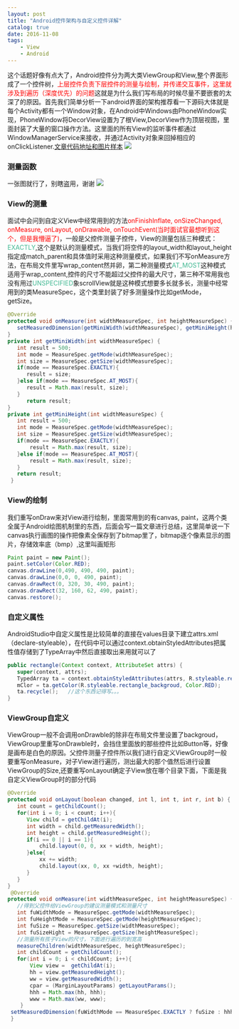 ```yaml
---
layout: post
title: "Android控件架构与自定义控件详解"
catalog: true 
date: 2016-11-08
tags: 
    - View
    - Android
---
```

这个话题好像有点大了，Android控件分为两大类ViewGroup和View,整个界面形成了一个控件树，<font color="red">上层控件负责下层控件的测量与绘制，并传递交互事件，这里就涉及到遍历（深度优先）的问题</font>这就是为什么我们写布局的时候尽量不要嵌套的太深了的原因。首先我们简单分析一下android界面的架构推荐看一下源码大体就是每个Activity都有一个Window对象，在Android中Windows由PhoneWindow实现，PhoneWindow将DecorView设置为了根View,DecorView作为顶层视图，里面封装了大量的窗口操作方法。这里面的所有View的监听事件都通过WindowManagerService来接收，并通过Activity对象来回掉相应的onClickListener.[文章代码地址和图片样本](https://github.com/CPUdream/blog_example_demo/tree/master/Histogram)<!--more-->
![](http://of0xqj5p6.bkt.clouddn.com/2016/1108jiemian.png)
### 测量函数
一张图就行了，别瞎盗用，谢谢
![](http://of0xqj5p6.bkt.clouddn.com/2016/1108android_measure.png)
### View的测量
面试中会问到自定义View中经常用到的方法<font color="red">onFinishInflate, onSizeChanged, onMeasure, onLayout, onDrawable, onTouchEvent(当时面试官最想听到这个，但是我懵逼了)</font>，一般是父控件测量子控件，View的测量包括三种模式：<font color="#42b993">EXACTLY</font>,这个是默认的测量模式，当我们将空件的layout_width和layout_height指定成match_parent和具体值时采用这种测量模式，如果我们不写onMeasure方法，在布局文件里写wrap_content然并卵，第二种测量模式<font color="#42b993">AT_MOST</font>这种模式适用于wrap_content,控件的尺寸不能超过父控件的最大尺寸，第三种不常用我也没有用过<font color="#42b993">UNSPECIFIED</font>象scrollView就是这种模式想要多长就多长，测量中经常用到的类MeasureSpec，这个类里封装了好多测量操作比如getMode，getSize。

```java
@Override
protected void onMeasure(int widthMeasureSpec, int heightMeasureSpec) {
   setMeasuredDimension(getMiniWidth(widthMeasureSpec), getMiniHeight(heightMeasureSpec));
}
private int getMiniWidth(int widthMeasureSpec) {
   int result = 500;
   int mode = MeasureSpec.getMode(widthMeasureSpec);
   int size = MeasureSpec.getSize(widthMeasureSpec);
   if(mode == MeasureSpec.EXACTLY){
      result = size;
   }else if(mode == MeasureSpec.AT_MOST){
      result = Math.max(result, size);
   }
      return result;
}
private int getMiniHeight(int widthMeasureSpec) {
   int result = 500;
   int mode = MeasureSpec.getMode(widthMeasureSpec);
   int size = MeasureSpec.getSize(widthMeasureSpec);
   if(mode == MeasureSpec.EXACTLY){
       result = Math.max(result, size);
   }else if(mode == MeasureSpec.AT_MOST){
       result = Math.max(result, size);
   }
   return result;
 }
```

### View的绘制
我们重写onDraw来对View进行绘制，里面常用到的有canvas, paint，这两个类全属于Android绘图机制里的东西，后面会写一篇文章进行总结，这里简单说一下canvas执行画图的操作把像素全保存到了bitmap里了，bitmap逐个像素显示的图片，存储效率底（bmp）,这里叫画矩形
```java
Paint paint = new Paint();
paint.setColor(Color.RED);
canvas.drawLine(0,490, 490, 490, paint);
canvas.drawLine(0,0, 0, 490, paint);
canvas.drawRect(0, 320, 30, 490, paint);
canvas.drawRect(32, 160, 62, 490, paint);
canvas.restore();
```
### 自定义属性
AndroidStudio中自定义属性是比较简单的直接在values目录下建立attrs.xml（declare-styleable），在代码中可以通过context.obtainStyledAttributes把属性值存储到了TypeArray中然后直接取出来用就可以了
```java
public rectangle(Context context, AttributeSet attrs) {
   super(context, attrs);
   TypedArray ta = context.obtainStyledAttributes(attrs, R.styleable.rectangle);
   mClor = ta.getColor(R.styleable.rectangle_backgroud, Color.RED);
   ta.recycle();   //这个东西记得写。。。
}
```
### ViewGroup自定义
ViewGroup一般不会调用onDrawble的除非在布局文件里设置了backgroud，ViewGroup里重写onDrawble时，会挡住里面放的那些控件比如Button等，好像是画布是白色的原因。父控件测量子控件所以我们进行自定义ViewGroup时一般要重写onMeasure，对子View进行遍历，测出最大的那个值然后进行设置ViewGroup的Size,还要重写onLayout确定子View放在哪个目录下面，下面是我自定义ViewGroup时的部分代码
```java
@Override
protected void onLayout(boolean changed, int l, int t, int r, int b) {
   int count = getChildCount();
   for(int i = 0; i < count; i++){
      View child = getChildAt(i);
      int width = child.getMeasuredWidth();
      int height = child.getMeasuredHeight();
      if(i == 0 || i == 1){
          child.layout(0, 0, xx + width, height);
      }else{
          xx += width;
          child.layout(xx, 0, xx +width, height);
      }
   }
}
 @Override
protected void onMeasure(int widthMeasureSpec, int heightMeasureSpec) {
   //得到父控件给ViewGroup的建议测量模式和测量尺寸
   int fuWidthMode = MeasureSpec.getMode(widthMeasureSpec);
   int fuHeightMode = MeasureSpec.getMode(heightMeasureSpec);
   int fuSize = MeasureSpec.getSize(widthMeasureSpec);
   int fuSizeHight = MeasureSpec.getSize(heightMeasureSpec);
   //测量所有孩子View的尺寸，下面进行遍历的到宽高
   measureChildren(widthMeasureSpec, heightMeasureSpec);
   int childCount = getChildCount();
   for(int i = 0; i < childCount; i++){
       View view =  getChildAt(i);
       hh = view.getMeasuredHeight();
       ww = view.getMeasuredWidth();
       cpar = (MarginLayoutParams) getLayoutParams();
       hhh = Math.max(hh, hhh);
       www = Math.max(ww, www);
    }
 setMeasuredDimension(fuWidthMode == MeasureSpec.EXACTLY ? fuSize : hhh , fuHeightMode == MeasureSpec.EXACTLY ? fuSizeHight : www);
 }
```                                                                                                                                                                                                                                                                                                                                                                                                                                                                                                                                                                                                                                                                                                                                                                                                                                                                                                                                                                                                                                                                                                                                                                                                                                                                                                                                                                                                                                                                                                                                                                                                                                                                                                                                                                                                                                                                                                                                                                                                                                                                                                                                                                                                                                                                                                               
